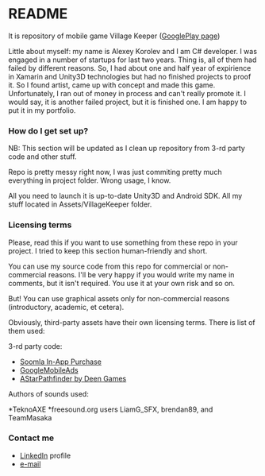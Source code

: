 # README #

It is repository of mobile game Village Keeper ([GooglePlay page](https://play.google.com/store/apps/details?id=com.ZinovyGames.VillageKeeper))


Little about myself: my name is Alexey Korolev and I am C# developer. I was engaged in a number of startups for last two years. Thing is, all of them had failed by different reasons. So, I had about one and half year of expirience in Xamarin and Unity3D technologies but had no finished projects to proof it. So I found artist, came up with concept and made this game. Unfortunately, I ran out of money in process and can't really promote it. I would say, it is another failed project, but it is finished one. I am happy to put it in my portfolio.

### How do I get set up? ###

NB: This section will be updated as I clean up repository from 3-rd party code and other stuff.

Repo is pretty messy right now, I was just commiting pretty much everything in project folder. Wrong usage, I know.

All you need to launch it is up-to-date Unity3D and Android SDK. All my stuff located in Assets/VillageKeeper folder.

### Licensing terms ###

Please, read this if you want to use something from these repo in your project. I tried to keep this section human-friendly and short.

You can use my source code from this repo for commercial or non-commercial reasons. I'll be very happy if you would write my name in comments, but it isn't required. You use it at your own risk and so on.

But! You can use graphical assets only for non-commercial reasons (introductory, academic, et cetera).

Obviously, third-party assets have their own licensing terms. There is list of them used:

3-rd party code:

* [Soomla In-App Purchase](https://www.assetstore.unity3d.com/en/#!/content/6103)
* [GoogleMobileAds](https://github.com/googleads/googleads-mobile-unity)
* [AStarPathfinder by Deen Games](http://www.csharpcity.com/reusable-code/a-path-finding-library/)

Authors of sounds used:

*TeknoAXE
*freesound.org users LiamG_SFX, brendan89, and TeamMasaka

### Contact me ###

* [LinkedIn](https://ru.linkedin.com/in/alexey-korolev-0a46549b) profile
* [e-mail](mailto:doctor.irrational@gmail.com)